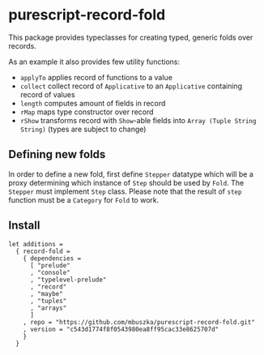 # purescript-record-fold

This package provides typeclasses for creating typed, generic folds over records.

As an example it also provides few utility functions:
  - `applyTo` applies record of functions to a value
  - `collect` collect record of `Applicative` to an `Applicative` containing record of values
  - `length` computes amount of fields in record
  - `rMap` maps type constructor over record
  - `rShow` transforms record with `Show`-able fields into `Array (Tuple String String)` (types are subject to change)

## Defining new folds
In order to define a new fold, first define `Stepper` datatype which will be a proxy determining
which instance of `Step` should be used by `Fold`. The `Stepper` must implement `Step` class.
Please note that the result of `step` function must be a `Category` for `Fold` to work.

## Install

```dhall
let additions =
  { record-fold =
    { dependencies =
      [ "prelude"
      , "console"
      , "typelevel-prelude"
      , "record"
      , "maybe"
      , "tuples"
      , "arrays"
      ]
    , repo = "https://github.com/mbuszka/purescript-record-fold.git"
    , version = "c543d1774f8f0543980ea8ff95cac33e8625707d"
    }
  }
```